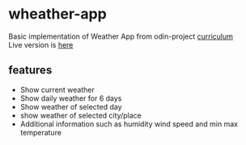 # wheather-app

Basic implementation of Weather App from odin-project [curriculum](https://www.theodinproject.com/lessons/node-path-javascript-weather-app)  
Live version is [here](https://nerdyblock.github.io/wheather-app/)

## features

- Show current weather
- Show daily weather for 6 days
- Show weather of selected day
- show weather of selected city/place
- Additional information such as humidity wind speed and min max temperature
